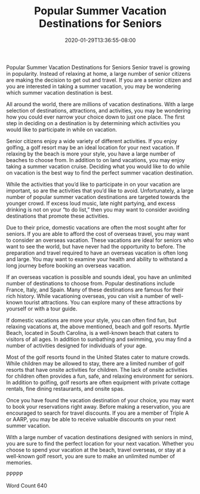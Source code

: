 ﻿---
title: "Popular Summer Vacation Destinations for Seniors"
date: 2020-01-29T13:36:55-08:00
description: "Summer Vacations Tips for Web Success"
featured_image: "/images/Summer Vacations.jpg"
tags: ["Summer Vacations"]
---

Popular Summer Vacation Destinations for Seniors 
Senior travel is growing in popularity.  Instead of relaxing at home, a large number of senior citizens are making the decision to get out and travel.  If you are a senior citizen and you are interested in taking a summer vacation, you may be wondering which summer vacation destination is best.

All around the world, there are millions of vacation destinations.  With a large selection of destinations, attractions, and activities, you may be wondering how you could ever narrow your choice down to just one place.  The first step in deciding on a destination is by determining which activities you would like to participate in while on vacation.  

Senior citizens enjoy a wide variety of different activities.  If you enjoy golfing, a golf resort may be an ideal location for your next vacation.  If relaxing by the beach is more your style, you have a large number of beaches to choose from.  In addition to on land vacations, you may enjoy taking a summer vacation cruise.  Deciding what you would like to do while on vacation is the best way to find the perfect summer vacation destination.  

While the activities that you’d like to participate in on your vacation are important, so are the activities that you’d like to avoid.  Unfortunately, a large number of popular summer vacation destinations are targeted towards the younger crowd.  If excess loud music, late night partying, and excess drinking is not on your “to do list,” then you may want to consider avoiding destinations that promote these activities.  

Due to their price, domestic vacations are often the most sought after for seniors.  If you are able to afford the cost of overseas travel, you may want to consider an overseas vacation.  These vacations are ideal for seniors who want to see the world, but have never had the opportunity to before.  The preparation and travel required to have an overseas vacation is often long and large.  You may want to examine your health and ability to withstand a long journey before booking an overseas vacation.  

If an overseas vacation is possible and sounds ideal, you have an unlimited number of destinations to choose from.  Popular destinations include France, Italy, and Spain. Many of these destinations are famous for their rich history.  While vacationing overseas, you can visit a number of well-known tourist attractions.  You can explore many of these attractions by yourself or with a tour guide.  

If domestic vacations are more your style, you can often find fun, but relaxing vacations at, the above mentioned, beach and golf resorts.  Myrtle Beach, located in South Carolina, is a well-known beach that caters to visitors of all ages.  In addition to sunbathing and swimming, you may find a number of activities designed for individuals of your age.  

Most of the golf resorts found in the United States cater to mature crowds.  While children may be allowed to stay, there are a limited number of golf resorts that have onsite activities for children.  The lack of onsite activities for children often provides a fun, safe, and relaxing environment for seniors.  In addition to golfing, golf resorts are often equipment with private cottage rentals, fine dining restaurants, and onsite spas. 

Once you have found the vacation destination of your choice, you may want to book your reservations right away. Before making a reservation, you are encouraged to search for travel discounts.  If you are a member of Triple A or AARP, you may be able to receive valuable discounts on your next summer vacation.  

With a large number of vacation destinations designed with seniors in mind, you are sure to find the perfect location for your next vacation.  Whether you choose to spend your vacation at the beach, travel overseas, or stay at a well-known golf resort, you are sure to make an unlimited number of memories.

PPPPP

Word Count 640

